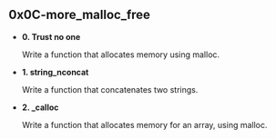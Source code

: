 ## 0x0C-more_malloc_free
<ul>
    <li>
        <strong>0. Trust no one</strong>
    </li>
    <p>
        Write a function that allocates memory using malloc.
    </p>
    <li>
        <strong>1. string_nconcat</strong>
    </li>
    <p>
        Write a function that concatenates two strings.
    </p>
    <li>
        <strong>2. _calloc</strong>
    </li>
    <p>
    Write a function that allocates memory for an array, using malloc.
    </p>
</ul>